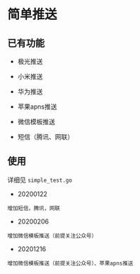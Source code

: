 # 简单推送

## 已有功能

- 极光推送

- 小米推送

- 华为推送

- 苹果apns推送

- 微信模板推送

- 短信（腾讯、网联）

## 使用

详细见 `simple_test.go`

- 20200122

```text
增加短信，腾讯，网联
```

- 20200206

```text
增加微信模板推送（前提关注公众号）
```

- 20201216

```text
增加微信模板推送（前提关注公众号）、苹果apns推送
```